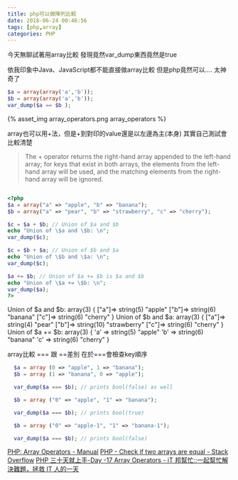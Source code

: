 ```yaml
---
title: php可以做陣列比較
date: 2018-06-24 00:46:56
tags: [php,array]
categories: PHP
---
```


今天無聊試著用array比較
發現竟然var_dump東西竟然是true

依我印象中Java、JavaScript都不能直接做array比較
但是php竟然可以....
太神奇了


<!--more-->

```php
$a = array(array('a','b'));
$b = array(array('a','b'));
var_dump($a == $b );
```

{% asset_img array_operators.png array_operators %}


array也可以用+法，但是+到對印的value還是以左邊為主(本身)
其實自己測試會比較清楚

>The + operator returns the right-hand array appended to the left-hand array; for keys that exist in both arrays, the elements from the left-hand array will be used, and the matching elements from the right-hand array will be ignored. 
```php

<?php
$a = array("a" => "apple", "b" => "banana");
$b = array("a" => "pear", "b" => "strawberry", "c" => "cherry");

$c = $a + $b; // Union of $a and $b
echo "Union of \$a and \$b: \n";
var_dump($c);

$c = $b + $a; // Union of $b and $a
echo "Union of \$b and \$a: \n";
var_dump($c);

$a += $b; // Union of $a += $b is $a and $b
echo "Union of \$a += \$b: \n";
var_dump($a);
?>

```
Union of $a and $b:
array(3) {
  ["a"]=>
  string(5) "apple"
  ["b"]=>
  string(6) "banana"
  ["c"]=>
  string(6) "cherry"
}
Union of $b and $a:
array(3) {
  ["a"]=>
  string(4) "pear"
  ["b"]=>
  string(10) "strawberry"
  ["c"]=>
  string(6) "cherry"
}
Union of $a += $b:
array(3) {
  'a' =>
  string(5) "apple"
  'b' =>
  string(6) "banana"
  'c' =>
  string(6) "cherry"
}

array比較 === 跟 ==差別
在於===會檢查key順序
```php
  $a = array (0 => "apple", 1 => "banana");
  $b = array (1 => "banana", 0 => "apple");

  var_dump($a === $b); // prints bool(false) as well

  $b = array ("0" => "apple", "1" => "banana");

  var_dump($a === $b); // prints bool(true)

  $b = array ("0" => "apple-1", "1" => "banana-1");

  var_dump($a === $b); // prints bool(false)
```


[PHP: Array Operators - Manual](http://www.php.net/manual/en/language.operators.array.php)
[PHP - Check if two arrays are equal - Stack Overflow](https://stackoverflow.com/questions/5678959/php-check-if-two-arrays-are-equal)
[PHP 三十天就上手-Day -17 Array Operators - iT 邦幫忙::一起幫忙解決難題，拯救 IT 人的一天](https://ithelp.ithome.com.tw/articles/10053754)